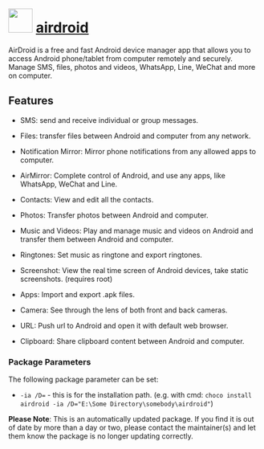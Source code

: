 # <img src="https://cdn.jsdelivr.net/gh/olafhaag/choco-au-packages@master/airdroid/airdroid.png" width="48" height="48"/> [airdroid](https://chocolatey.org/packages/airdroid)

AirDroid is a free and fast Android device manager app that allows you to access Android phone/tablet from computer remotely and securely. Manage SMS, files, photos and videos, WhatsApp, Line, WeChat and more on computer.

## Features
- SMS: send and receive individual or group messages.
- Files: transfer files between Android and computer from any network.
- Notification Mirror: Mirror phone notifications from any allowed apps to computer.
- AirMirror: Complete control of Android, and use any apps, like WhatsApp, WeChat and Line.

- Contacts: View and edit all the contacts.
- Photos: Transfer photos between Android and computer.
- Music and Videos: Play and manage music and videos on Android and transfer them between Android and computer.
- Ringtones: Set music as ringtone and export ringtones.
- Screenshot: View the real time screen of Android devices, take static screenshots. (requires root)
- Apps: Import and export .apk files.
- Camera: See through the lens of both front and back cameras.
- URL: Push url to Android and open it with default web browser.
- Clipboard: Share clipboard content between Android and computer.

### Package Parameters
The following package parameter can be set:

* `-ia /D=` - this is for the installation path. (e.g. with cmd: `choco install airdroid -ia /D="E:\Some Directory\somebody\airdroid"`)

**Please Note**: This is an automatically updated package. If you find it is out of date by more than a day or two, please contact the maintainer(s) and let them know the package is no longer updating correctly.
